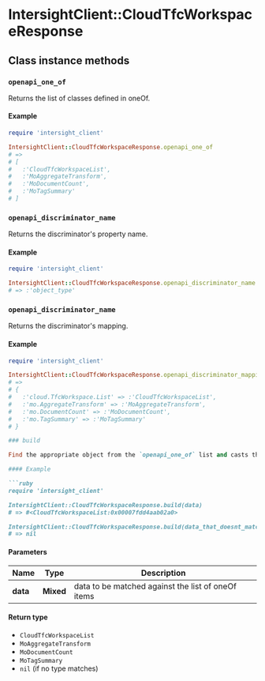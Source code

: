 # IntersightClient::CloudTfcWorkspaceResponse

## Class instance methods

### `openapi_one_of`

Returns the list of classes defined in oneOf.

#### Example

```ruby
require 'intersight_client'

IntersightClient::CloudTfcWorkspaceResponse.openapi_one_of
# =>
# [
#   :'CloudTfcWorkspaceList',
#   :'MoAggregateTransform',
#   :'MoDocumentCount',
#   :'MoTagSummary'
# ]
```

### `openapi_discriminator_name`

Returns the discriminator's property name.

#### Example

```ruby
require 'intersight_client'

IntersightClient::CloudTfcWorkspaceResponse.openapi_discriminator_name
# => :'object_type'
```

### `openapi_discriminator_name`

Returns the discriminator's mapping.

#### Example

```ruby
require 'intersight_client'

IntersightClient::CloudTfcWorkspaceResponse.openapi_discriminator_mapping
# =>
# {
#   :'cloud.TfcWorkspace.List' => :'CloudTfcWorkspaceList',
#   :'mo.AggregateTransform' => :'MoAggregateTransform',
#   :'mo.DocumentCount' => :'MoDocumentCount',
#   :'mo.TagSummary' => :'MoTagSummary'
# }

### build

Find the appropriate object from the `openapi_one_of` list and casts the data into it.

#### Example

```ruby
require 'intersight_client'

IntersightClient::CloudTfcWorkspaceResponse.build(data)
# => #<CloudTfcWorkspaceList:0x00007fdd4aab02a0>

IntersightClient::CloudTfcWorkspaceResponse.build(data_that_doesnt_match)
# => nil
```

#### Parameters

| Name | Type | Description |
| ---- | ---- | ----------- |
| **data** | **Mixed** | data to be matched against the list of oneOf items |

#### Return type

- `CloudTfcWorkspaceList`
- `MoAggregateTransform`
- `MoDocumentCount`
- `MoTagSummary`
- `nil` (if no type matches)

